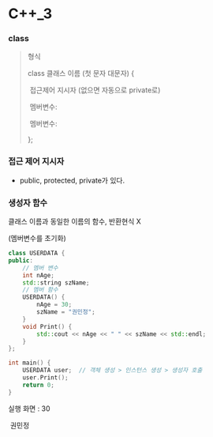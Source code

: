 # C++_3

### class

> 형식
>
> class 클래스 이름 (첫 문자 대문자) {
>
> ​	접근제어 지시자 (없으면 자동으로 private로)
>
> ​	멤버변수:
>
> ​	멤버변수:
>
> }; 



### 접근 제어 지시자

* public, protected, private가 있다.



### 생성자 함수

클래스 이름과 동일한 이름의 함수, 반환현식 X

(멤버변수를 초기화)

```c++
class USERDATA {
public:
	// 멤버 변수
	int nAge;
	std::string szName;
	// 멤버 함수
	USERDATA() {
		nAge = 30;
		szName = "권민정";
	}
	void Print() {
		std::cout << nAge << " " << szName << std::endl;
	}
};

int main() {
	USERDATA user;	// 객체 생성 > 인스턴스 생성 > 생성자 호출
	user.Print();
	return 0;
}
```

실행 화면 : 30 

​					권민정